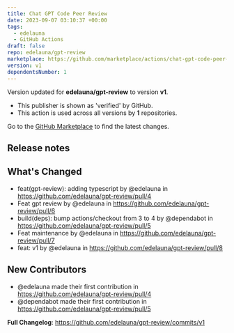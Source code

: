 ```yaml
---
title: Chat GPT Code Peer Review
date: 2023-09-07 03:10:37 +00:00
tags:
  - edelauna
  - GitHub Actions
draft: false
repo: edelauna/gpt-review
marketplace: https://github.com/marketplace/actions/chat-gpt-code-peer-review
version: v1
dependentsNumber: 1
---
```



Version updated for **edelauna/gpt-review** to version **v1**.
- This publisher is shown as 'verified' by GitHub.
- This action is used across all versions by **1** repositories.

Go to the [GitHub Marketplace](https://github.com/marketplace/actions/chat-gpt-code-peer-review) to find the latest changes.

## Release notes

## What's Changed
* feat(gpt-review): adding typescript by @edelauna in https://github.com/edelauna/gpt-review/pull/4
* Feat gpt review by @edelauna in https://github.com/edelauna/gpt-review/pull/6
* build(deps): bump actions/checkout from 3 to 4 by @dependabot in https://github.com/edelauna/gpt-review/pull/5
* Feat maintenance by @edelauna in https://github.com/edelauna/gpt-review/pull/7
* feat: v1 by @edelauna in https://github.com/edelauna/gpt-review/pull/8

## New Contributors
* @edelauna made their first contribution in https://github.com/edelauna/gpt-review/pull/4
* @dependabot made their first contribution in https://github.com/edelauna/gpt-review/pull/5

**Full Changelog**: https://github.com/edelauna/gpt-review/commits/v1
